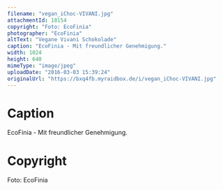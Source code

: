 ```yaml
---
filename: "vegan_iChoc-VIVANI.jpg"
attachmentId: 18154
copyright: "Foto: EcoFinia"
photographer: "EcoFinia"
altText: "Vegane Vivani Schokolade"
caption: "EcoFinia - Mit freundlicher Genehmigung."
width: 1024
height: 640
mimeType: "image/jpeg"
uploadDate: "2016-03-03 15:39:24"
originalUrl: "https://bxq4fb.myraidbox.de/i/vegan_iChoc-VIVANI.jpg"
---
```


# Caption

EcoFinia - Mit freundlicher Genehmigung.

# Copyright

Foto: EcoFinia
